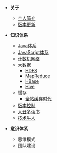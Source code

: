 
- **关于**
     - [个人简介](/use/home)
     - [版本更新](/docs/changelog)

- **知识体系**
    - [Java体系]({{baseDomain}}/learn-java/wiki/index.html)
    - [JavaScript体系]({{baseDomain}}/learn-js/wiki/index.html)
    - [计数机网络](/information/web)
    - 大数据
      - [HDFS](/information/massive_data/hadoop/hdfs)
      - [MapReduce](/information/massive_data/hadoop/mapreduce)
      - [HBase](/information/massive_data/hadoop/hbase)
      - [Hive](/information/massive_data/hadoop/hive)
    - 缓存
      - [全站缓存时代](https://mp.weixin.qq.com/s/Qda9sayJI2hq_nzvuROG4Q)  
    - [版本控制](/information/version)
    - [人丑多读书](/information/books)
    - [技术牛人](/information/oxen)

- **意识体系**
   - 思维模式
   - 团队建设
